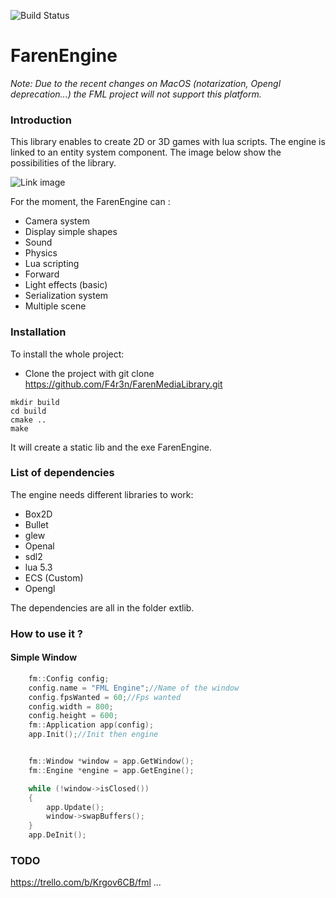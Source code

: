 ![Build Status](https://github.com/F4r3n/FarenMediaLibrary/actions/workflows/ccpp.yml/badge.svg?branch=main)

# FarenEngine

*Note: Due to the recent changes on MacOS (notarization, Opengl deprecation...) the FML project will not support this platform.*

### Introduction
This library enables to create 2D or 3D games with lua scripts. The engine is linked to an entity system component.
The image below show the possibilities of the library.

![Link image](https://i.imgur.com/NR0jOMK.png)

For the moment, the FarenEngine can :
+ Camera system 
+ Display simple shapes
+ Sound
+ Physics
+ Lua scripting
+ Forward
+ Light effects (basic)
+ Serialization system
+ Multiple scene

### Installation

To install the whole project:

* Clone the project with
git clone https://github.com/F4r3n/FarenMediaLibrary.git


```
mkdir build
cd build
cmake ..
make
```
It will create a static lib and the exe FarenEngine.

### List of dependencies

The engine needs different libraries to work:

+ Box2D
+ Bullet
+ glew
+ Openal
+ sdl2
+ lua 5.3
+ ECS (Custom)
+ Opengl

The dependencies are all in the folder extlib.

### How to use it ?

#### Simple Window

```c++
	fm::Config config;
	config.name = "FML Engine";//Name of the window
	config.fpsWanted = 60;//Fps wanted
	config.width = 800;
	config.height = 600;
	fm::Application app(config);
	app.Init();//Init then engine


	fm::Window *window = app.GetWindow();
	fm::Engine *engine = app.GetEngine();

	while (!window->isClosed())
	{
		app.Update();
		window->swapBuffers();
	}
	app.DeInit();
```

### TODO

https://trello.com/b/Krgov6CB/fml
...
